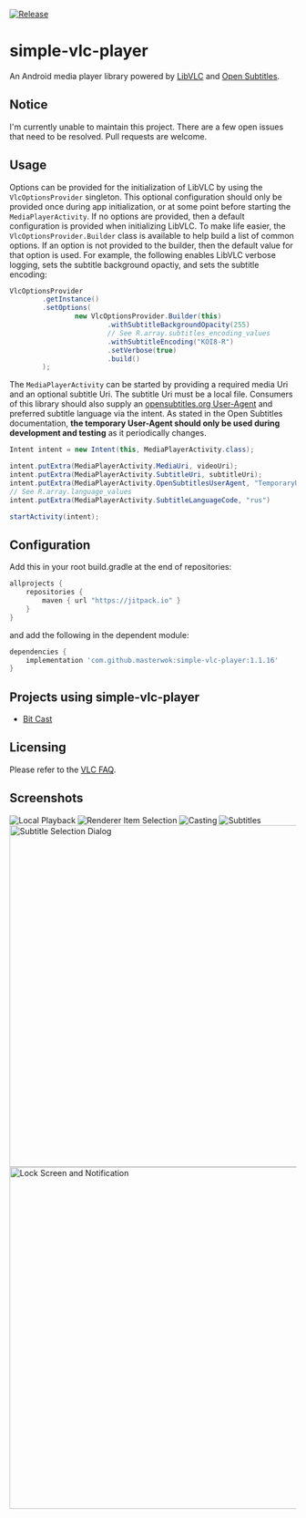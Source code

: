 [![Release](https://jitpack.io/v/masterwok/simple-vlc-player.svg)](https://jitpack.io/#masterwok/simple-vlc-player)

# simple-vlc-player
An Android media player library powered by [LibVLC](https://wiki.videolan.org/LibVLC/) and [Open Subtitles](http://trac.opensubtitles.org/projects/opensubtitles/wiki/DevReadFirst).

## Notice

I'm currently unable to maintain this project. There are a few open issues that need to be resolved. Pull requests are welcome.

## Usage

Options can be provided for the initialization of LibVLC by using the ```VlcOptionsProvider``` singleton. This optional configuration should only be provided once during app initialization, or at some point before starting the ```MediaPlayerActivity```. If no options are provided, then a default configuration is provided when initializing LibVLC. To make life easier, the ```VlcOptionsProvider.Builder``` class is available to help build a list of common options. If an option is not provided to the builder, then the default value for that option is used. For example, the following enables LibVLC verbose logging, sets the subtitle background opactiy, and sets the subtitle encoding:

```java
VlcOptionsProvider
        .getInstance()
        .setOptions(
                new VlcOptionsProvider.Builder(this)
                        .withSubtitleBackgroundOpacity(255)
                        // See R.array.subtitles_encoding_values
                        .withSubtitleEncoding("KOI8-R")
                        .setVerbose(true)
                        .build()
        );
```

The ```MediaPlayerActivity``` can be started by providing a required media Uri and an optional subtitle Uri. The subtitle Uri must be a local file. Consumers of this library should also supply an [opensubtitles.org User-Agent](http://trac.opensubtitles.org/projects/opensubtitles/wiki/DevReadFirst) and preferred subtitle language via the intent. As stated in the Open Subtitles documentation, **the temporary User-Agent should only be used during development and testing** as it periodically changes.

```java
Intent intent = new Intent(this, MediaPlayerActivity.class);

intent.putExtra(MediaPlayerActivity.MediaUri, videoUri);
intent.putExtra(MediaPlayerActivity.SubtitleUri, subtitleUri);
intent.putExtra(MediaPlayerActivity.OpenSubtitlesUserAgent, "TemporaryUserAgent")
// See R.array.language_values
intent.putExtra(MediaPlayerActivity.SubtitleLanguageCode, "rus")

startActivity(intent);
```

## Configuration

Add this in your root build.gradle at the end of repositories:
```gradle
allprojects {
    repositories {
        maven { url "https://jitpack.io" }
    }
}
```
and add the following in the dependent module:

```gradle
dependencies {
    implementation 'com.github.masterwok:simple-vlc-player:1.1.16'
}
```

## Projects using simple-vlc-player
- [Bit Cast](https://play.google.com/store/apps/details?id=com.masterwok.bitcast)

## Licensing

Please refer to the [VLC FAQ](https://wiki.videolan.org/Frequently_Asked_Questions/#May_I_redistribute_libVLC_in_my_application.3F).

## Screenshots

![Local Playback](/sample/screenshots/localPlayback.jpg?raw=true "Local Playback")
![Renderer Item Selection](/sample/screenshots/rendererItemSelection.jpg?raw=true "Renderer Item Selection")
![Casting](/sample/screenshots/casting.jpg?raw=true "Casting")
![Subtitles](/sample/screenshots/subtitles.jpg?raw=true "Subtitles")
<img src="/sample/screenshots/subtitleSelection.jpg?raw=true" height="600" title="Subtitle Selection Dialog">
<img src="/sample/screenshots/lockScreenAndNotification.jpg?raw=true" height="600" title="Lock Screen and Notification">
